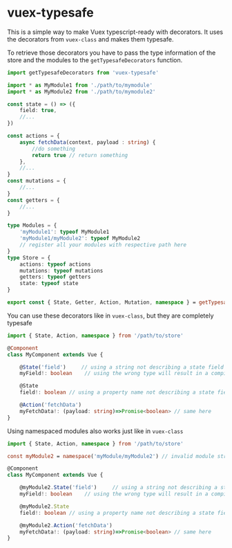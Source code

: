 # vuex-typesafe

This is a simple way to make Vuex typescript-ready with decorators.
It uses the decorators from `vuex-class` and makes them typesafe.

To retrieve those decorators you have to pass the type information of the store
and the modules to the `getTypesafeDecorators` function.

```typescript
import getTypesafeDecorators from 'vuex-typesafe'

import * as MyModule1 from './path/to/mymodule'
import * as MyModule2 from './path/to/mymodule2'

const state = () => ({
    field: true,
    //...
})

const actions = {
    async fetchData(context, payload : string) {
        //do something
        return true // return something
    },
    //...
}
const mutations = {
    //...
}
const getters = {
    //...
}

type Modules = {
    'myModule1': typeof MyModule1
    'myModule1/myModule2': typeof MyModule2
    // register all your modules with respective path here
}
type Store = {
    actions: typeof actions
    mutations: typeof mutations
    getters: typeof getters
    state: typeof state
}

export const { State, Getter, Action, Mutation, namespace } = getTypesafeDecorators<Store, Modules>()

```
You can use these decorators like in `vuex-class`, but they are completely typesafe

```typescript
import { State, Action, namespace } from '/path/to/store'

@Component
class MyComponent extends Vue {

    @State('field')     // using a string not describing a state field name will result in a compile-time error
    myField!: boolean    // using the wrong type will result in a compile-time error

    @State
    field!: boolean // using a property name not describing a state field name or the wrong type will result in a compile-time error

    @Action('fetchData')
    myFetchData!: (payload: string)=>Promise<boolean> // same here
}

```

Using namespaced modules also works just like in `vuex-class`

```typescript
import { State, Action, namespace } from '/path/to/store'

const myModule2 = namespace('myModule/myModule2') // invalid module strings result in a compile-time error

@Component
class MyComponent extends Vue {

    @myModule2.State('field')     // using a string not describing a state field name of myModule2 will result in a compile-time error
    myField!: boolean    // using the wrong type will result in a compile-time error

    @myModule2.State
    field!: boolean // using a property name not describing a state field name of myModule2 or the wrong type will result in a compile-time error

    @myModule2.Action('fetchData')
    myFetchData!: (payload: string)=>Promise<boolean> // same here
}

```
